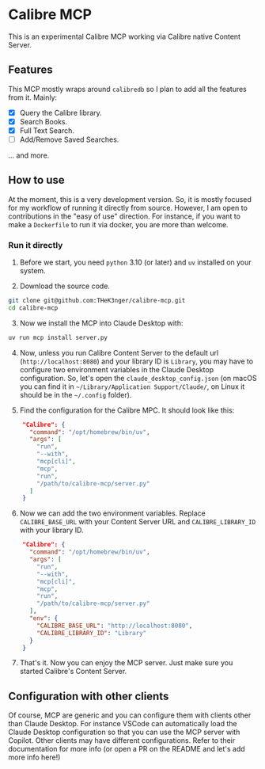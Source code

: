 # Calibre MCP

This is an experimental Calibre MCP working via Calibre native Content Server.

## Features

This MCP mostly wraps around `calibredb` so I plan to add all the features from it. Mainly:

- [x] Query the Calibre library.
- [x] Search Books.
- [x] Full Text Search.
- [ ] Add/Remove Saved Searches.

... and more. 

## How to use

At the moment, this is a very development version. So, it is mostly focused for my workflow of running it directly from source. However, I am open to contributions in the "easy of use" direction. For instance, if you want to make a `Dockerfile` to run it via docker, you are more than welcome. 

### Run it directly 

1. Before we start, you need `python` 3.10 (or later) and `uv` installed on your system.

2. Download the source code.

```bash
git clone git@github.com:THeK3nger/calibre-mcp.git
cd calibre-mcp
``` 

3. Now we install the MCP into Claude Desktop with:

```bash
uv run mcp install server.py 
```

4. Now, unless you run Calibre Content Server to the default url (`http://localhost:8080`) and your library ID is `Library`, you may have to configure two environment variables in the Claude Desktop configuration. So, let's open the `claude_desktop_config.json` (on macOS you can find it in `~/Library/Application Support/Claude/`, on Linux it should be in the `~/.config` folder).

5. Find the configuration for the Calibre MPC. It should look like this:

``` json
    "Calibre": {
      "command": "/opt/homebrew/bin/uv",
      "args": [
        "run",
        "--with",
        "mcp[cli]",
        "mcp",
        "run",
        "/path/to/calibre-mcp/server.py"
      ]
    }
```

6. Now we can add the two environment variables. Replace `CALIBRE_BASE_URL` with your Content Server URL and `CALIBRE_LIBRARY_ID` with your library ID.

``` json
    "Calibre": {
      "command": "/opt/homebrew/bin/uv",
      "args": [
        "run",
        "--with",
        "mcp[cli]",
        "mcp",
        "run",
        "/path/to/calibre-mcp/server.py"
      ],
      "env": {
        "CALIBRE_BASE_URL": "http://localhost:8080",
        "CALIBRE_LIBRARY_ID": "Library"
      }
    }
```

7. That's it. Now you can enjoy the MCP server. Just make sure you started Calibre's Content Server.

## Configuration with other clients 

Of course, MCP are generic and you can configure them with clients other than Claude Desktop. For instance VSCode can automatically load the Claude Desktop configuration so that you can use the MCP server with Copilot. Other clients may have different configurations. Refer to their documentation for more info (or open a PR on the README and let's add more info here!)

